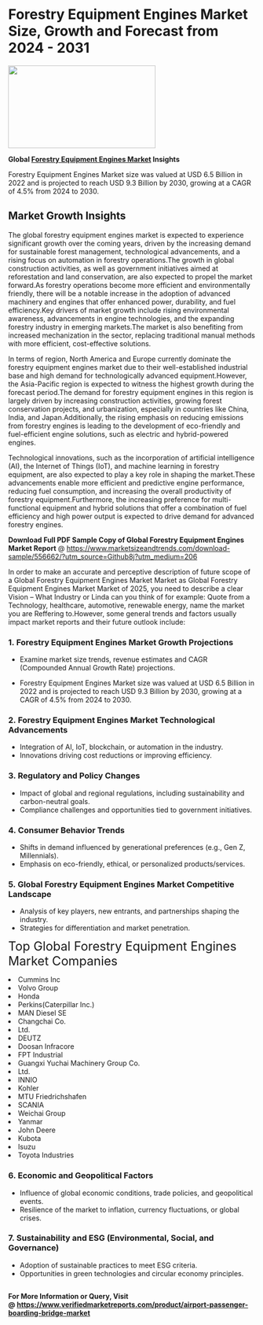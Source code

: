<H1>Forestry Equipment Engines Market Size, Growth and Forecast from 2024 - 2031</H1><img class="aligncenter size-medium wp-image-584254" src="https://thirdeyenews.in/wp-content/uploads/2024/09/Global-Market-Research-300x168.jpeg" alt="" width="300" height="168" /><p><strong>Global&nbsp;<a href="https://www.marketsizeandtrends.com/download-sample/556662/?utm_source=Github8j?utm_medium=206">Forestry Equipment Engines Market</a> Insights</strong></p><p>Forestry Equipment Engines Market size was valued at USD 6.5 Billion in 2022 and is projected to reach USD 9.3 Billion by 2030, growing at a CAGR of 4.5% from 2024 to 2030.</p><p><h2>Market Growth Insights</h2> <p>The global forestry equipment engines market is expected to experience significant growth over the coming years, driven by the increasing demand for sustainable forest management, technological advancements, and a rising focus on automation in forestry operations.The growth in global construction activities, as well as government initiatives aimed at reforestation and land conservation, are also expected to propel the market forward.As forestry operations become more efficient and environmentally friendly, there will be a notable increase in the adoption of advanced machinery and engines that offer enhanced power, durability, and fuel efficiency.Key drivers of market growth include rising environmental awareness, advancements in engine technologies, and the expanding forestry industry in emerging markets.The market is also benefiting from increased mechanization in the sector, replacing traditional manual methods with more efficient, cost-effective solutions.</p> <p>In terms of region, North America and Europe currently dominate the forestry equipment engines market due to their well-established industrial base and high demand for technologically advanced equipment.However, the Asia-Pacific region is expected to witness the highest growth during the forecast period.The demand for forestry equipment engines in this region is largely driven by increasing construction activities, growing forest conservation projects, and urbanization, especially in countries like China, India, and Japan.Additionally, the rising emphasis on reducing emissions from forestry engines is leading to the development of eco-friendly and fuel-efficient engine solutions, such as electric and hybrid-powered engines.</p> <p>Technological innovations, such as the incorporation of artificial intelligence (AI), the Internet of Things (IoT), and machine learning in forestry equipment, are also expected to play a key role in shaping the market.These advancements enable more efficient and predictive engine performance, reducing fuel consumption, and increasing the overall productivity of forestry equipment.Furthermore, the increasing preference for multi-functional equipment and hybrid solutions that offer a combination of fuel efficiency and high power output is expected to drive demand for advanced forestry engines.</p> <p><span class=""><strong>Download Full PDF Sample Copy of Global Forestry Equipment Engines Market Report</strong> @ <a href="https://www.marketsizeandtrends.com/download-sample/556662/?utm_source=Github8j?utm_medium=206" target="_blank">https://www.marketsizeandtrends.com/download-sample/556662/?utm_source=Github8j?utm_medium=206</a></span></p><p>In order to make an accurate and perceptive description of future scope of a Global&nbsp;Forestry Equipment Engines Market Market as Global&nbsp;Forestry Equipment Engines Market Market of 2025, you need to describe a clear Vision &ndash; What Industry or Linda can you think of for example: Quote from a Technology, healthcare, automotive, renewable energy, name the market you are Reffering to.However, some general trends and factors usually impact market reports and their future outlook include:</p><h3>1.&nbsp;<strong>Forestry Equipment Engines Market Growth Projections</strong></h3><ul><li>Examine market size trends, revenue estimates and CAGR (Compounded Annual Growth Rate) projections.</li><li><p>Forestry Equipment Engines Market size was valued at USD 6.5 Billion in 2022 and is projected to reach USD 9.3 Billion by 2030, growing at a CAGR of 4.5% from 2024 to 2030.</p></li></ul><h3>2.&nbsp;<strong>Forestry Equipment Engines Market Technological Advancements</strong></h3><ul><li>Integration of AI, IoT, blockchain, or automation in the industry.</li><li>Innovations driving cost reductions or improving efficiency.</li></ul><h3>3.&nbsp;<strong>Regulatory and Policy Changes</strong></h3><ul><li>Impact of global and regional regulations, including sustainability and carbon-neutral goals.</li><li>Compliance challenges and opportunities tied to government initiatives.</li></ul><h3>4.&nbsp;<strong>Consumer Behavior Trends</strong></h3><ul><li>Shifts in demand influenced by generational preferences (e.g., Gen Z, Millennials).</li><li>Emphasis on eco-friendly, ethical, or personalized products/services.</li></ul><h3>5.&nbsp;<strong>Global Forestry Equipment Engines Market Competitive Landscape</strong></h3><ul><li>Analysis of key players, new entrants, and partnerships shaping the industry.</li><li>Strategies for differentiation and market penetration.</li></ul><p data-pm-slice="1 1 []"><span style="color: inherit; font-family: inherit; font-size: 25px;">Top Global Forestry Equipment Engines Market Companies</span></p><div class="" data-test-id=""><p><li>Cummins Inc</li><li> Volvo Group</li><li> Honda</li><li> Perkins(Caterpillar Inc.)</li><li> MAN Diesel SE</li><li> Changchai Co.</li><li> Ltd.</li><li> DEUTZ</li><li> Doosan Infracore</li><li> FPT Industrial</li><li> Guangxi Yuchai Machinery Group Co.</li><li>Ltd.</li><li> INNIO</li><li> Kohler</li><li> MTU Friedrichshafen</li><li> SCANIA</li><li> Weichai Group</li><li> Yanmar</li><li> John Deere</li><li> Kubota</li><li> Isuzu</li><li> Toyota Industries</li></p></div><h3>6.&nbsp;<strong>Economic and Geopolitical Factors</strong></h3><ul><li>Influence of global economic conditions, trade policies, and geopolitical events.</li><li>Resilience of the market to inflation, currency fluctuations, or global crises.</li></ul><h3>7.&nbsp;<strong>Sustainability and ESG (Environmental, Social, and Governance)</strong></h3><ul><li>Adoption of sustainable practices to meet ESG criteria.</li><li>Opportunities in green technologies and circular economy principles.</li></ul><h2><strong style="font-size: 14px;">For More Information or Query, Visit @&nbsp;</strong><a style="background-color: #ffffff; font-size: 14px;" href="https://www.marketsizeandtrends.com/report/forestry-equipment-engines-market/" target="_blank">https://www.verifiedmarketreports.com/product/airport-passenger-boarding-bridge-market</a></h2>
